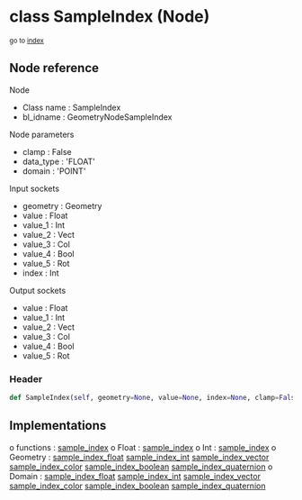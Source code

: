 # class SampleIndex (Node)

<sub>go to [index](/docs/index.md)</sub>

## Node reference

Node
 - Class name : SampleIndex
 - bl_idname : GeometryNodeSampleIndex

Node parameters
 - clamp : False
 - data_type : 'FLOAT'
 - domain : 'POINT'

Input sockets
 - geometry : Geometry
 - value : Float
 - value_1 : Int
 - value_2 : Vect
 - value_3 : Col
 - value_4 : Bool
 - value_5 : Rot
 - index : Int

Output sockets
 - value : Float
 - value_1 : Int
 - value_2 : Vect
 - value_3 : Col
 - value_4 : Bool
 - value_5 : Rot

### Header

``` python
def SampleIndex(self, geometry=None, value=None, index=None, clamp=False, data_type='FLOAT', domain='POINT', node_label=None, node_color=None):
```

## Implementations

o functions : [sample_index](/docs/classes/sample_index.md)
o Float : [sample_index](/docs/classes/sample_index.md) 
o Int : [sample_index](/docs/classes/sample_index.md) 
o Geometry : [sample_index_float](/docs/classes/sample_index_float.md) [sample_index_int](/docs/classes/sample_index_int.md) [sample_index_vector](/docs/classes/sample_index_vector.md) [sample_index_color](/docs/classes/sample_index_color.md) [sample_index_boolean](/docs/classes/sample_index_boolean.md) [sample_index_quaternion](/docs/classes/sample_index_quaternion.md) 
o Domain : [sample_index_float](/docs/classes/sample_index_float.md) [sample_index_int](/docs/classes/sample_index_int.md) [sample_index_vector](/docs/classes/sample_index_vector.md) [sample_index_color](/docs/classes/sample_index_color.md) [sample_index_boolean](/docs/classes/sample_index_boolean.md) [sample_index_quaternion](/docs/classes/sample_index_quaternion.md) 

